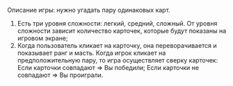 Описание игры: нужно угадать пару одинаковых карт.

1. Есть три уровня сложности: легкий, средний, сложный. От уровня сложности зависит количество карточек, которые будут показаны на игровом экране;
2. Когда пользователь кликает на карточку, она переворачивается и показывает ранг и масть. Когда игрок кликает на предположительную пару, то игра осуществляет сверку карточек:
   Если карточки совпадают ⇒ Вы победили;
   Если карточки не совпадают ⇒ Вы проиграли.
